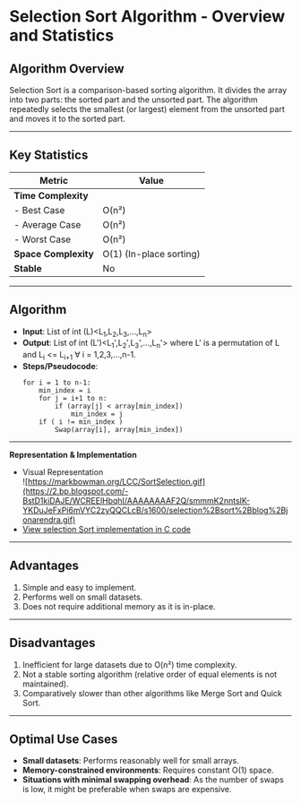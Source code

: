 # Selection Sort Algorithm - Overview and Statistics

## Algorithm Overview
Selection Sort is a comparison-based sorting algorithm. It divides the array into two parts: the sorted part and the unsorted part. The algorithm repeatedly selects the smallest (or largest) element from the unsorted part and moves it to the sorted part.

---



## Key Statistics

| **Metric**              | **Value**                         |
|--------------------------|------------------------------------|
| **Time Complexity**      |                                   |
| - Best Case             | O(n²)                            |
| - Average Case          | O(n²)                            |
| - Worst Case            | O(n²)                            |
| **Space Complexity**     | O(1) (In-place sorting)          |
| **Stable**            | No                               |

---

## Algorithm
- **Input**: List of int (L)<L<sub>1</sub>,L<sub>2</sub>,L<sub>3</sub>,...,L<sub>n</sub>>
- **Output**:  List of int (L')<L<sub>1</sub>',L<sub>2</sub>',L<sub>3</sub>',...,L<sub>n</sub>'> where L' is a permutation of L and L<sub>i</sub> <= L<sub>i+1</sub> ∀ i = 1,2,3,...,n-1.
- **Steps/Pseudocode**:
    ```text
    for i = 1 to n-1:
        min_index = i
        for j = i+1 to n:
            if (array[j] < array[min_index])
                min_index = j
        if ( i != min_index )
            Swap(array[i], array[min_index])
    ```
---

**Representation & Implementation**
  - Visual Representation<br />![https://markbowman.org/LCC/SortSelection.gif](https://2.bp.blogspot.com/-BstD1kiDAJE/WCREElHbqhI/AAAAAAAAF2Q/smmmK2nntsIK-YKDuJeFxPi6mVYC2zyQQCLcB/s1600/selection%2Bsort%2Bblog%2Bjonarendra.gif)<br />
  - [View selection Sort implementation in C code](./SelectionSort.c)

---
## Advantages
1. Simple and easy to implement.
2. Performs well on small datasets.
3. Does not require additional memory as it is in-place.

---

## Disadvantages
1. Inefficient for large datasets due to O(n²) time complexity.
2. Not a stable sorting algorithm (relative order of equal elements is not maintained).
3. Comparatively slower than other algorithms like Merge Sort and Quick Sort.

---

## Optimal Use Cases
- **Small datasets**: Performs reasonably well for small arrays.
- **Memory-constrained environments**: Requires constant O(1) space.
- **Situations with minimal swapping overhead**: As the number of swaps is low, it might be preferable when swaps are expensive.
